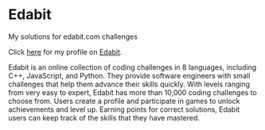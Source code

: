 # Edabit
My solutions for edabit.com challenges 

Click [here][here] for my profile on [Edabit][Edabit].

Edabit is an online collection of coding challenges in 8 languages, including C++, JavaScript, and Python. They provide software engineers with small challenges that help them advance their skills quickly. With levels ranging from very easy to expert, Edabit has more than 10,000 coding challenges to choose from. Users create a profile and participate in games to unlock achievements and level up. Earning points for correct solutions, Edabit users can keep track of the skills that they have mastered. 

[here]: https://edabit.com/user/8rdMi4w9io7yeo3Qc/
[Edabit]: https://edabit.com/user/8rdMi4w9io7yeo3Qc/
